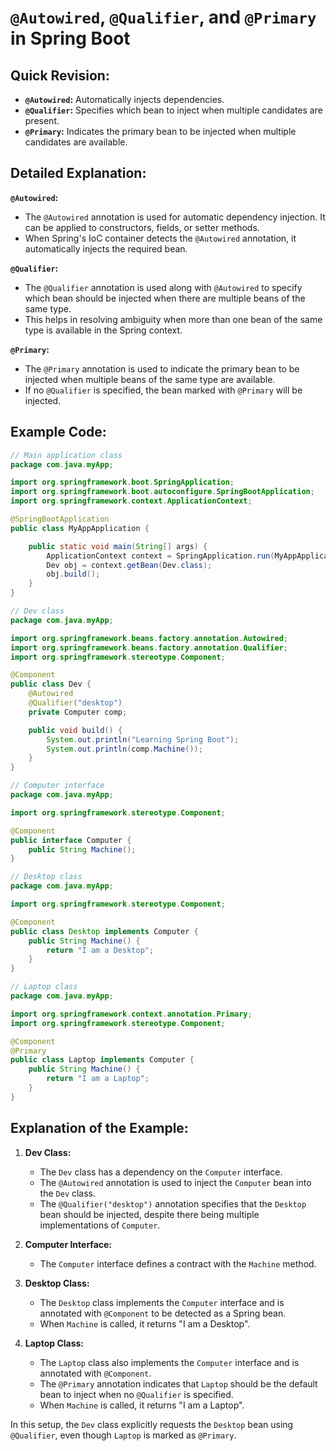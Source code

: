 
# `@Autowired`, `@Qualifier`, and `@Primary` in Spring Boot

## Quick Revision:
- **`@Autowired`:** Automatically injects dependencies.
- **`@Qualifier`:** Specifies which bean to inject when multiple candidates are present.
- **`@Primary`:** Indicates the primary bean to be injected when multiple candidates are available.

## Detailed Explanation:

**`@Autowired`:**
- The `@Autowired` annotation is used for automatic dependency injection. It can be applied to constructors, fields, or setter methods.
- When Spring's IoC container detects the `@Autowired` annotation, it automatically injects the required bean.

**`@Qualifier`:**
- The `@Qualifier` annotation is used along with `@Autowired` to specify which bean should be injected when there are multiple beans of the same type.
- This helps in resolving ambiguity when more than one bean of the same type is available in the Spring context.

**`@Primary`:**
- The `@Primary` annotation is used to indicate the primary bean to be injected when multiple beans of the same type are available.
- If no `@Qualifier` is specified, the bean marked with `@Primary` will be injected.

## Example Code:

```java
// Main application class
package com.java.myApp;

import org.springframework.boot.SpringApplication;
import org.springframework.boot.autoconfigure.SpringBootApplication;
import org.springframework.context.ApplicationContext;

@SpringBootApplication
public class MyAppApplication {

    public static void main(String[] args) {
        ApplicationContext context = SpringApplication.run(MyAppApplication.class, args);
        Dev obj = context.getBean(Dev.class);
        obj.build();
    }
}
```

```java
// Dev class
package com.java.myApp;

import org.springframework.beans.factory.annotation.Autowired;
import org.springframework.beans.factory.annotation.Qualifier;
import org.springframework.stereotype.Component;

@Component
public class Dev {
    @Autowired
    @Qualifier("desktop")
    private Computer comp;

    public void build() {
        System.out.println("Learning Spring Boot");
        System.out.println(comp.Machine());
    }
}
```

```java
// Computer interface
package com.java.myApp;

import org.springframework.stereotype.Component;

@Component
public interface Computer {
    public String Machine();
}
```

```java
// Desktop class
package com.java.myApp;

import org.springframework.stereotype.Component;

@Component
public class Desktop implements Computer {
    public String Machine() {
        return "I am a Desktop";
    }
}
```

```java
// Laptop class
package com.java.myApp;

import org.springframework.context.annotation.Primary;
import org.springframework.stereotype.Component;

@Component
@Primary
public class Laptop implements Computer {
    public String Machine() {
        return "I am a Laptop";
    }
}
```

## Explanation of the Example:
1. **Dev Class:**
   - The `Dev` class has a dependency on the `Computer` interface.
   - The `@Autowired` annotation is used to inject the `Computer` bean into the `Dev` class.
   - The `@Qualifier("desktop")` annotation specifies that the `Desktop` bean should be injected, despite there being multiple implementations of `Computer`.

2. **Computer Interface:**
   - The `Computer` interface defines a contract with the `Machine` method.

3. **Desktop Class:**
   - The `Desktop` class implements the `Computer` interface and is annotated with `@Component` to be detected as a Spring bean.
   - When `Machine` is called, it returns "I am a Desktop".

4. **Laptop Class:**
   - The `Laptop` class also implements the `Computer` interface and is annotated with `@Component`.
   - The `@Primary` annotation indicates that `Laptop` should be the default bean to inject when no `@Qualifier` is specified.
   - When `Machine` is called, it returns "I am a Laptop".

In this setup, the `Dev` class explicitly requests the `Desktop` bean using `@Qualifier`, even though `Laptop` is marked as `@Primary`.
